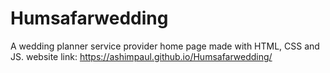 # Humsafarwedding
A wedding planner service provider home page made with HTML, CSS and JS. 
website link:  https://ashimpaul.github.io/Humsafarwedding/
